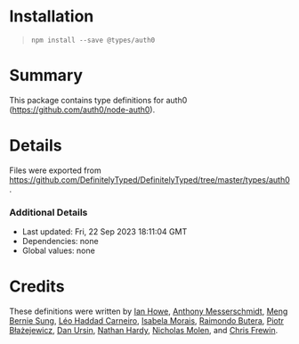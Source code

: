 # Installation
> `npm install --save @types/auth0`

# Summary
This package contains type definitions for auth0 (https://github.com/auth0/node-auth0).

# Details
Files were exported from https://github.com/DefinitelyTyped/DefinitelyTyped/tree/master/types/auth0.

### Additional Details
 * Last updated: Fri, 22 Sep 2023 18:11:04 GMT
 * Dependencies: none
 * Global values: none

# Credits
These definitions were written by [Ian Howe](https://github.com/ianhowe76), [Anthony Messerschmidt](https://github.com/CatGuardian), [Meng Bernie Sung](https://github.com/MengRS), [Léo Haddad Carneiro](https://github.com/Scoup), [Isabela Morais](https://github.com/isabela-morais), [Raimondo Butera](https://github.com/rbutera), [Piotr Błażejewicz](https://github.com/peterblazejewicz), [Dan Ursin](https://github.com/danursin), [Nathan Hardy](https://github.com/nhardy), [Nicholas Molen](https://github.com/robotastronaut), and [Chris Frewin](https://github.com/princefishthrower).
